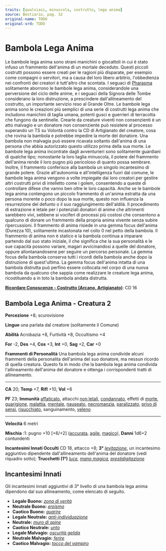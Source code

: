 ```yaml
---
traits: [qualsiasi, minuscola, costrutto, lega anima]
source: Bestiario, pag. 32
original-name: TODO
original-srd: TODO
---
```


# Bambola Lega Anima

Le bambole lega anima sono strani manichini o giocattoli in cui è stato infuso
un frammento dell'anima di un mortale deceduto. Questi piccoli costrutti possono
essere creati per le ragioni più disparate, per esempio come compagni o
servitori, ma a causa del loro libero arbitrio, l'obbedienza nei confronti dei
creatori è tutt'altro che scontata. I seguaci di [Pharasma](/divinità/pharasma)
solitamente aborrono le bambole lega anima, considerandole una perversione del
ciclo delle anime, e i seguaci della Signora delle Tombe considerano la loro
distruzione, a prescindere dall'allineamento del costrutto, un importante
servizio reso al Grande Oltre. Le bambole lega anima sono le creazioni più
semplici di una serie di costrutti lega anima che includono manichini di taglia
umana, potenti gusci e guerrieri di terracotta che fungono da sentinelle.
Crearle da creature viventi non consenzienti è un atto malvagio e un donatore
non consenziente può resistere al processo superando un TS su Volontà contro la
CD di Artigianato del creatore, cosa che rovina la bambola e potrebbe impedire
la morte del donatore. Una bambola non malvagia può essere ricavata soltanto
dall'anima di una persona che abbia autorizzato questo utilizzo prima della sua
morte. Le bambole lega anima incontrate dagli avventurieri sono solitamente
guardiani di qualche tipo; nonostante la loro taglia minuscola, il potere del
frammento dell'anima rende il loro pugno più pericoloso di quanto possa
sembrare. Inoltre, il frammento conferisce alla bambola un singolo incantesimo
di grande potere. Grazie all'autonomia e all'intelligenza fuori dal comune, le
bambole lega anima vengono a volte impiegate dai loro creatori per gestire altri
costrutti privi di intelletto come i golem, consentendo a queste di controllare
difese che vanno ben oltre le loro capacità. Anche se le bambole lega anima
contengono un piccolo frammento di un'anima estratta da una persona morente o
poco dopo la sua morte, questo non influenza la resurrezione del defunto o il
suo raggiungimento dell'aldilà. Il procedimento di estrazione è letale per i
potenziali donatori di anime che altrimenti sarebbero vivi, sebbene si vociferi
di processi più costosi che consentono a qualcuno di donare un frammento della
propria anima vivente senza subire ripercussioni. Il frammento di anima risiede
in una gemma focus dell'anima (Durezza 10), solitamente incastonata nel collo 0
nel petto della bambola. Il frammento di anima non è statico e la bambola
continua a imparare partendo dal suo stato iniziale, il che significa che la sua
personalità e le sue capacità possono variare, magari avvicinandosi a quelle del
donatore, oppure allontanandosene per seguire un percorso personale. La gemma
focus della bambola conserva tutti i ricordi della bambola anche dopo la
distruzione di quest'ultima. La gemma focus dell'anima intatta di una bambola
distrutta può perfino essere collocata nel corpo di una nuova bambola da
qualcuno che sappia come realizzare le creature lega anima, ricostituendo a in
toto la bambola andata distrutta.

**[Ricordare Conoscenze - Costrutto (Arcano, Artigianato)](/azioni/ricordare-conoscenze)**:
CD 16

## Bambola Lega Anima - Creatura 2

**Percezione** +8; scurovisione

**Lingue** una parlata dal creatore (solitamente il Comune)

**Abilità** Acrobazia +8, Furtività +8, Occultismo +4

**For** -2, **Des** +4, **Cos** +3, **Int** +0, **Sag** +2, **Car** +0

**Frammenti di Personalità** Una bambola lega anima condivide alcuni frammenti
della personalita dell'anima del suo donatore, ma nessun ricordo di quella
creatura. Questo fa in modo che la bambola lega anima condivida l'allineamento
dell'anima del donatore e ottenga i corrispondenti tratti di allineamento.

---

**CA** 20; **Temp** +7, **Rifl** +10, **Vol** +6

**PF** 23; **Immunità** [affaticato](/condizioni/affaticato), attacchi
[non letali](/tratti/non-letale), [condannato](/condizioni/condannato), effetti
di [morte](/tratti/morte), [guarigione](/tratti/guarigione),
[malattia](/tratti/malattia), [mentale](/tratti/mentale),
[nauseato](/condizioni/nauseato), [necromanzia](/tratti/necromanzia),
[paralizzato](/condizioni/paralizzato),
[privo di sensi](/condizioni/privo-di-sensi),
[risucchiato](/condizioni/risucchiato), sanguinamento, [veleno](/tratti/veleno)

---

**Velocità** 6 metri

**Mischia** :1: pugno +10 \[+6/+2] ([accurata](/tratti/accurata),
[agile](/tratti/agile), [magico](/tratti/magico)), **Danni** 1d6+2 contundenti

**Incantesimi Innati Occulti** CD 18, attacco +8; **3°**
_[levitazione](/incantesimi/levitazione)_, un incantesimo aggiuntivo dipendente
dall'allineamento dell'anima del donatore (vedi riquadro sotto); **Trucchetti
(1°)** _[luce](/incantesimi/luce), [mano magica](/incantesimi/mano-magica),
[prestidigitazione](/incantesimi/prestidigitazione)_

## **Incantesimi Innati**

Gli incantesimi innati aggiuntivi di 3° livello di una bambola lega anima
dipendono dal suo allineamento, come elencato di seguito.

- **Legale Buono:** _[zona di verità](/incantesimi/zona-di-verita)_
- **Neutrale Buono:** _[eroismo](/incantesimi/eroismo)_
- **Caotico Buono:** _[guarire](/incantesimi/guarire)_
- **Legale Neutrale:** _[anti-individuazione](/incantesimi/anti-individuazione)_
- **Neutrale:** _[muro di spine](/incantesimi/muro-di-spine)_
- **Caotico Neutrale:** _[unto](/incantesimi/unto)_
- **Legale Malvagio:** _[oscurità gelida](/incantesimi/oscurita-gelida)_
- **Neutrale Malvagio:** _[ferire](/incantesimi/ferire)_
- **Caotico Malvagio:** _[tocco del vampiro](/incantesimi/tocco-del-vampiro)_
